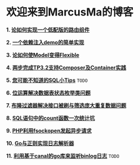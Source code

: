 ﻿# 欢迎来到MarcusMa的博客
 
**1. [论如何实现一个低配版的路由组件](https://github.com/marcus-ma/myBlog/issues/1)**

**2. [一个依赖注入demo的简单实现](https://github.com/marcus-ma/myBlog/issues/2)**

**3. [论如何使Model变得Flexible](https://github.com/marcus-ma/myBlog/issues/3)**

**4. [两步完成TP3.2支持Composer及Container实践](https://github.com/marcus-ma/myBlog/issues/4)**

**5. [您可能不知道的SQL小Tips](https://github.com/marcus-ma/myBlog/issues/5)** `TODO`

**6. [位运算解决数据表状态枚举类问题](https://github.com/marcus-ma/myBlog/issues/6)**

**7. [布隆过滤器解决接口被刷与筛选庞大重复数据问题](https://github.com/marcus-ma/myBlog/issues/7)** 

**8. [SQL语句中的count函数一次统计坑](https://github.com/marcus-ma/myBlog/issues/8)** 

**9. [PHP利用fsockopen发起异步请求](https://github.com/marcus-ma/myBlog/issues/9)** 

**10. [Go与正则实现日志解析器](https://github.com/marcus-ma/myBlog/issues/10)** 

**11. [利用基于canal的go库来监听binlog日志](https://github.com/marcus-ma/myBlog/issues/11)** `TODO`
